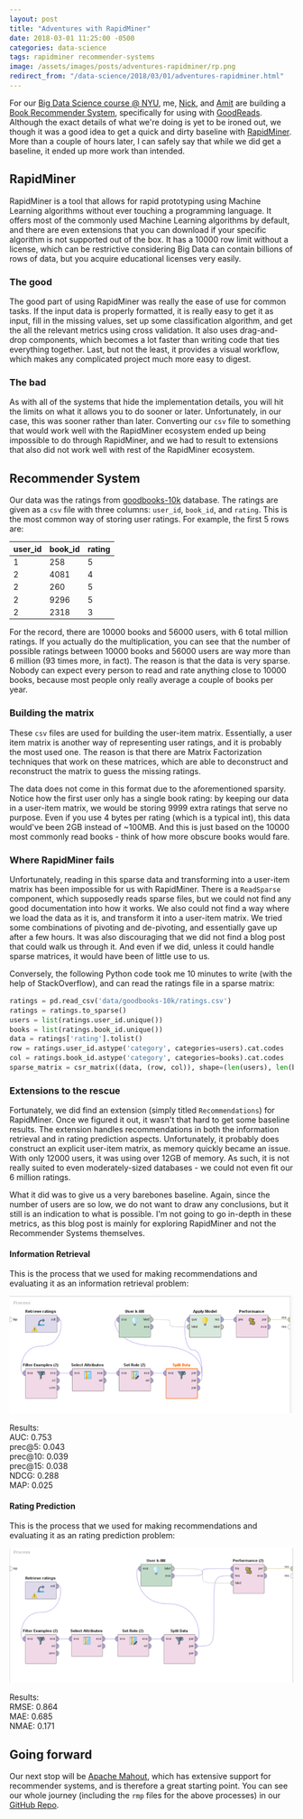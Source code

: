 ```yaml
---
layout: post
title: "Adventures with RapidMiner"
date: 2018-03-01 11:25:00 -0500
categories: data-science
tags: rapidminer recommender-systems
image: /assets/images/posts/adventures-rapidminer/rp.png
redirect_from: "/data-science/2018/03/01/adventures-rapidminer.html"
---
```


For our [Big Data Science course @ NYU](https://cs.nyu.edu/~abari/TeachingBDS.html), me, [Nick](https://nickgreenquist.github.io/), and [Amit](https://panghalamit.github.io/) are building a [Book Recommender System](https://github.com/dorukkilitcioglu/book-recommender-system), specifically for using with [GoodReads](https://www.goodreads.com/). Although the exact details of what we're doing is yet to be ironed out, we though it was a good idea to get a quick and dirty baseline with [RapidMiner](https://rapidminer.com/). More than a couple of hours later, I can safely say that while we did get a baseline, it ended up more work than intended.

## RapidMiner
RapidMiner is a tool that allows for rapid prototyping using Machine Learning algorithms without ever touching a programming language. It offers most of the commonly used Machine Learning algorithms by default, and there are even extensions that you can download if your specific algorithm is not supported out of the box. It has a 10000 row limit without a license, which can be restrictive considering Big Data can contain billions of rows of data, but you acquire educational licenses very easily.

### The good
The good part of using RapidMiner was really the ease of use for common tasks. If the input data is properly formatted, it is really easy to get it as input, fill in the missing values, set up some classification algorithm, and get the all the relevant metrics using cross validation. It also uses drag-and-drop components, which becomes a lot faster than writing code that ties everything together. Last, but not the least, it provides a visual workflow, which makes any complicated project much more easy to digest.

### The bad
As with all of the systems that hide the implementation details, you will hit the limits on what it allows you to do sooner or later. Unfortunately, in our case, this was sooner rather than later. Converting our `csv` file to something that would work well with the RapidMiner ecosystem ended up being impossible to do through RapidMiner, and we had to result to extensions that also did not work well with rest of the RapidMiner ecosystem.

## Recommender System
Our data was the ratings from [goodbooks-10k](https://github.com/zygmuntz/goodbooks-10k) database. The ratings are given as a `csv` file with three columns: `user_id`, `book_id`, and `rating`. This is the most common way of storing user ratings. For example, the first 5 rows are:

| user_id | book_id | rating |
|---------|---------|--------|
| 1       | 258     | 5      |
| 2       | 4081    | 4      |
| 2       | 260     | 5      |
| 2       | 9296    | 5      |
| 2       | 2318    | 3      |

For the record, there are 10000 books and 56000 users, with 6 total million ratings. If you actually do the multiplication, you can see that the number of possible ratings between 10000 books and 56000 users are way more than 6 million (93 times more, in fact). The reason is that the data is very sparse. Nobody can expect every person to read and rate anything close to 10000 books, because most people only really average a couple of books per year.

### Building the matrix
These `csv` files are used for building the user-item matrix. Essentially, a user item matrix is another way of representing user ratings, and it is probably the most used one. The reason is that there are Matrix Factorization techniques that work on these matrices, which are able to deconstruct and reconstruct the matrix to guess the missing ratings.

The data does not come in this format due to the aforementioned sparsity. Notice how the first user only has a single book rating: by keeping our data in a user-item matrix, we would be storing 9999 extra ratings that serve no purpose. Even if you use 4 bytes per rating (which is a typical int), this data would've been 2GB instead of ~100MB. And this is just based on the 10000 most commonly read books - think of how more obscure books would fare.

### Where RapidMiner fails
Unfortunately, reading in this sparse data and transforming into a user-item matrix has been impossible for us with RapidMiner. There is a `ReadSparse` component, which supposedly reads sparse files, but we could not find any good documentation into how it works. We also could not find a way where we load the data as it is, and transform it into a user-item matrix. We tried some combinations of pivoting and de-pivoting, and essentially gave up after a few hours. It was also discouraging that we did not find a blog post that could walk us through it. And even if we did, unless it could handle sparse matrices, it would have been of little use to us.

Conversely, the following Python code took me 10 minutes to write (with the help of StackOverflow), and can read the ratings file in a sparse matrix:

```python
ratings = pd.read_csv('data/goodbooks-10k/ratings.csv')
ratings = ratings.to_sparse()
users = list(ratings.user_id.unique())
books = list(ratings.book_id.unique())
data = ratings['rating'].tolist()
row = ratings.user_id.astype('category', categories=users).cat.codes
col = ratings.book_id.astype('category', categories=books).cat.codes
sparse_matrix = csr_matrix((data, (row, col)), shape=(len(users), len(books)), dtype = np.dtype('u1'))
```

### Extensions to the rescue
Fortunately, we did find an extension (simply titled `Recommendations`) for RapidMiner. Once we figured it out, it wasn't that hard to get some baseline results. The extension handles recommendations in both the information retrieval and in rating prediction aspects. Unfortunately, it probably does construct an explicit user-item matrix, as memory quickly became an issue. With only 12000 users, it was using over 12GB of memory. As such, it is not really suited to even moderately-sized databases - we could not even fit our 6 million ratings.

What it did was to give us a very barebones baseline. Again, since the number of users are so low, we do not want to draw any conclusions, but it still is an indication to what is possible. I'm not going to go in-depth in these metrics, as this blog post is mainly for exploring RapidMiner and not the Recommender Systems themselves.

#### Information Retrieval
This is the process that we used for making recommendations and evaluating it as an information retrieval problem:

![Information Retrieval Task](/assets/images/posts/adventures-rapidminer/ir.png "Information Retrieval Task")

Results:  
AUC: 0.753  
prec@5: 0.043  
prec@10: 0.039  
prec@15: 0.038  
NDCG: 0.288  
MAP: 0.025  

#### Rating Prediction
This is the process that we used for making recommendations and evaluating it as an rating prediction problem:

![Rating Prediction Task](/assets/images/posts/adventures-rapidminer/rp.png "Rating Prediction Task")

Results:  
RMSE: 0.864  
MAE: 0.685  
NMAE: 0.171  

## Going forward
Our next stop will be [Apache Mahout](https://mahout.apache.org/), which has extensive support for recommender systems, and is therefore a great starting point. You can see our whole journey (including the `rmp` files for the above processes) in our [GitHub Repo](https://github.com/dorukkilitcioglu/book-recommender-system).

